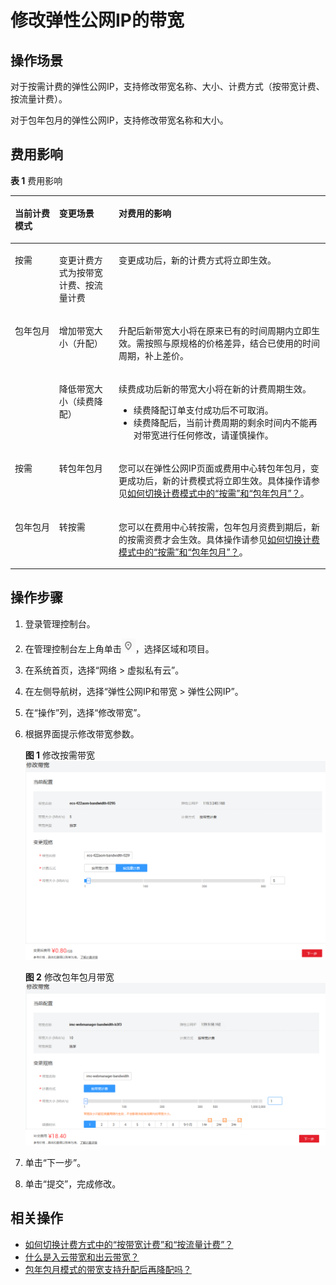 # 修改弹性公网IP的带宽<a name="zh-cn_topic_0013748743"></a>

## 操作场景<a name="section10773344113312"></a>

对于按需计费的弹性公网IP，支持修改带宽名称、大小、计费方式（按带宽计费、按流量计费）。

对于包年包月的弹性公网IP，支持修改带宽名称和大小。

## 费用影响<a name="section8326112318419"></a>

**表 1**  费用影响

<a name="table117061129519"></a>
<table><thead align="left"><tr id="row2070710212517"><th class="cellrowborder" valign="top" width="14.04%" id="mcps1.2.4.1.1"><p id="p22514331491"><a name="p22514331491"></a><a name="p22514331491"></a>当前计费模式</p>
</th>
<th class="cellrowborder" valign="top" width="18.91%" id="mcps1.2.4.1.2"><p id="p13707142550"><a name="p13707142550"></a><a name="p13707142550"></a>变更场景</p>
</th>
<th class="cellrowborder" valign="top" width="67.05%" id="mcps1.2.4.1.3"><p id="p1170715212514"><a name="p1170715212514"></a><a name="p1170715212514"></a>对费用的影响</p>
</th>
</tr>
</thead>
<tbody><tr id="row137079211510"><td class="cellrowborder" valign="top" width="14.04%" headers="mcps1.2.4.1.1 "><p id="p3251333391"><a name="p3251333391"></a><a name="p3251333391"></a>按需</p>
</td>
<td class="cellrowborder" valign="top" width="18.91%" headers="mcps1.2.4.1.2 "><p id="p117077212514"><a name="p117077212514"></a><a name="p117077212514"></a>变更计费方式为按带宽计费、按流量计费</p>
</td>
<td class="cellrowborder" valign="top" width="67.05%" headers="mcps1.2.4.1.3 "><p id="p12679391175"><a name="p12679391175"></a><a name="p12679391175"></a>变更成功后，新的计费方式将立即生效。</p>
</td>
</tr>
<tr id="row6707727518"><td class="cellrowborder" rowspan="2" valign="top" width="14.04%" headers="mcps1.2.4.1.1 "><p id="p2251833692"><a name="p2251833692"></a><a name="p2251833692"></a>包年包月</p>
</td>
<td class="cellrowborder" valign="top" width="18.91%" headers="mcps1.2.4.1.2 "><p id="p37072027518"><a name="p37072027518"></a><a name="p37072027518"></a>增加带宽大小（升配）</p>
</td>
<td class="cellrowborder" valign="top" width="67.05%" headers="mcps1.2.4.1.3 "><p id="p767918917713"><a name="p767918917713"></a><a name="p767918917713"></a>升配后新带宽大小将在原来已有的时间周期内立即生效。需按照与原规格的价格差异，结合已使用的时间周期，补上差价。</p>
</td>
</tr>
<tr id="row1616328121117"><td class="cellrowborder" valign="top" headers="mcps1.2.4.1.1 "><p id="p661712881111"><a name="p661712881111"></a><a name="p661712881111"></a>降低带宽大小（续费降配）</p>
</td>
<td class="cellrowborder" valign="top" headers="mcps1.2.4.1.2 "><p id="p186171228151117"><a name="p186171228151117"></a><a name="p186171228151117"></a>续费成功后新的带宽大小将在新的计费周期生效。</p>
<a name="ul178551434171416"></a><a name="ul178551434171416"></a><ul id="ul178551434171416"><li>续费降配订单支付成功后不可取消。</li><li>续费降配后，当前计费周期的剩余时间内不能再对带宽进行任何修改，请谨慎操作。</li></ul>
</td>
</tr>
<tr id="row1211891016159"><td class="cellrowborder" valign="top" width="14.04%" headers="mcps1.2.4.1.1 "><p id="p1911811016158"><a name="p1911811016158"></a><a name="p1911811016158"></a>按需</p>
</td>
<td class="cellrowborder" valign="top" width="18.91%" headers="mcps1.2.4.1.2 "><p id="p211817109156"><a name="p211817109156"></a><a name="p211817109156"></a>转包年包月</p>
</td>
<td class="cellrowborder" valign="top" width="67.05%" headers="mcps1.2.4.1.3 "><p id="p6118101031516"><a name="p6118101031516"></a><a name="p6118101031516"></a>您可以在弹性公网IP页面或费用中心转包年包月，变更成功后，新的计费模式将立即生效。具体操作请参见<a href="https://support.huaweicloud.com/vpc_faq/vpc_faq_0078.html" target="_blank" rel="noopener noreferrer">如何切换计费模式中的“按需”和“包年包月”？</a>。</p>
</td>
</tr>
<tr id="row128237518151"><td class="cellrowborder" valign="top" width="14.04%" headers="mcps1.2.4.1.1 "><p id="p682385181517"><a name="p682385181517"></a><a name="p682385181517"></a>包年包月</p>
</td>
<td class="cellrowborder" valign="top" width="18.91%" headers="mcps1.2.4.1.2 "><p id="p28231251191519"><a name="p28231251191519"></a><a name="p28231251191519"></a>转按需</p>
</td>
<td class="cellrowborder" valign="top" width="67.05%" headers="mcps1.2.4.1.3 "><p id="p282325141517"><a name="p282325141517"></a><a name="p282325141517"></a>您可以在费用中心转按需，包年包月资费到期后，新的按需资费才会生效。具体操作请参见<a href="https://support.huaweicloud.com/vpc_faq/vpc_faq_0078.html" target="_blank" rel="noopener noreferrer">如何切换计费模式中的“按需”和“包年包月”？</a>。</p>
</td>
</tr>
</tbody>
</table>

## 操作步骤<a name="section1051492110121"></a>

1.  登录管理控制台。
2.  在管理控制台左上角单击![](figures/icon-region.png)，选择区域和项目。
3.  在系统首页，选择“网络 \> 虚拟私有云”。
4.  在左侧导航树，选择“弹性公网IP和带宽 \> 弹性公网IP”。
5.  在“操作”列，选择“修改带宽”。
6.  根据界面提示修改带宽参数。

    **图 1**  修改按需带宽<a name="fig153971231554"></a>  
    ![](figures/修改按需带宽.png "修改按需带宽")

    **图 2**  修改包年包月带宽<a name="fig11110715155013"></a>  
    ![](figures/修改包年包月带宽.png "修改包年包月带宽")

7.  单击“下一步”。
8.  单击“提交”，完成修改。

## 相关操作<a name="section11286143172713"></a>

-   [如何切换计费方式中的“按带宽计费”和“按流量计费”？](https://support.huaweicloud.com/vpc_faq/vpc_common_0001.html)
-   [什么是入云带宽和出云带宽？](https://support.huaweicloud.com/vpc_faq/faq_bandwidth_0004.html)
-   [包年包月模式的带宽支持升配后再降配吗？](https://support.huaweicloud.com/vpc_faq/faq_bandwidth_0005.html)

